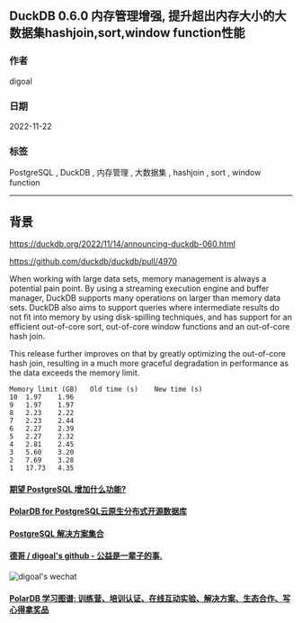 ## DuckDB 0.6.0 内存管理增强, 提升超出内存大小的大数据集hashjoin,sort,window function性能   
              
### 作者              
digoal              
              
### 日期              
2022-11-22             
              
### 标签              
PostgreSQL , DuckDB , 内存管理 , 大数据集 , hashjoin , sort , window function            
              
----              
              
## 背景              
https://duckdb.org/2022/11/14/announcing-duckdb-060.html      
      
https://github.com/duckdb/duckdb/pull/4970  
  
When working with large data sets, memory management is always a potential pain point. By using a streaming execution engine and buffer manager, DuckDB supports many operations on larger than memory data sets. DuckDB also aims to support queries where intermediate results do not fit into memory by using disk-spilling techniques, and has support for an efficient out-of-core sort, out-of-core window functions and an out-of-core hash join.  
  
This release further improves on that by greatly optimizing the out-of-core hash join, resulting in a much more graceful degradation in performance as the data exceeds the memory limit.  
  
    
```  
Memory limit (GB)	Old time (s)	New time (s)  
10	1.97	1.96  
9	1.97	1.97  
8	2.23	2.22  
7	2.23	2.44  
6	2.27	2.39  
5	2.27	2.32  
4	2.81	2.45  
3	5.60	3.20  
2	7.69	3.28  
1	17.73	4.35  
```  
  
  
#### [期望 PostgreSQL 增加什么功能?](https://github.com/digoal/blog/issues/76 "269ac3d1c492e938c0191101c7238216")
  
  
#### [PolarDB for PostgreSQL云原生分布式开源数据库](https://github.com/ApsaraDB/PolarDB-for-PostgreSQL "57258f76c37864c6e6d23383d05714ea")
  
  
#### [PostgreSQL 解决方案集合](https://yq.aliyun.com/topic/118 "40cff096e9ed7122c512b35d8561d9c8")
  
  
#### [德哥 / digoal's github - 公益是一辈子的事.](https://github.com/digoal/blog/blob/master/README.md "22709685feb7cab07d30f30387f0a9ae")
  
  
![digoal's wechat](../pic/digoal_weixin.jpg "f7ad92eeba24523fd47a6e1a0e691b59")
  
  
#### [PolarDB 学习图谱: 训练营、培训认证、在线互动实验、解决方案、生态合作、写心得拿奖品](https://www.aliyun.com/database/openpolardb/activity "8642f60e04ed0c814bf9cb9677976bd4")
  
